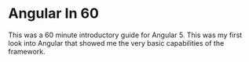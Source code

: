 # Angular In 60

This was a 60 minute introductory guide for Angular 5. This was my first look into Angular that showed me the very basic capabilities of the framework.
